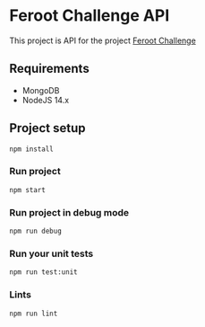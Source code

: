 # Feroot Challenge API

This project is API for the project [Feroot Challenge](https://github.com/patrick93/feroot-challenge)

## Requirements

- MongoDB
- NodeJS 14.x

## Project setup
```
npm install
```
### Run project
```
npm start
```

### Run project in debug mode
```
npm run debug
```

### Run your unit tests
```
npm run test:unit
```

### Lints
```
npm run lint
```
